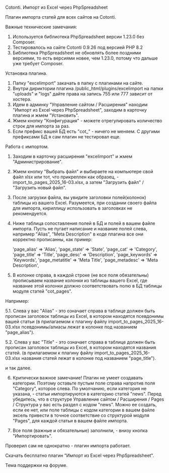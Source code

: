 Cotonti. Импорт из Excel через PhpSpreadsheet

Плагин импорта статей для всех сайтов на Cotonti.

Важные технические замечания:

1. Используется библиотека PhpSpreadsheet версии 1.23.0 без Composer. 
2. Тестировалось на сайте Cotonti 0.9.26 под версией PHP 8.2
3. Библиотека PhpSpreadsheet не обновлять более поздними версиями, то есть версиями новее, чем 1.23.0, потому что дальше уже требует Composer. 


Установка плагина.

1. Папку "excelimport" закачать в папку с плагинами на сайте.
2. Внутри дириктории плагина /public_html/plugins/excelimport на папки "uploads" и "logs" дайте права на запись 755 или 777 зависит от хостера.
3. Идем в админку "Управление сайтом / Расширения" находим "Импорт из Excel через PhpSpreadsheet", заходим в карточку плагина и жмем "Установить".
4. Жмем кнопку "Конфигурация" - можете отрегулировать количество строк для импорта за раз. 
5. Если префикс вашей БД есть "cot_" - ничего не меняем. С другими префиксами БД я сам плагин не тестировал еще.

Работа с импортом.

1. Заходим в карточку расширения "excelimport" и жмем "Администрирование".

2. Жмем кнопку "Выбрать файл" и выбираете на компьютере свой файл xlsx или тот, что прикреплен как образец, - import_to_pages_2025_16-03.xlsx, а затем  "Загрузить файл" / "Загрузить новый файл". 

3. После загрузки файла, вы увидите заголовки полей(колонок) таблицы из вашего Excel. Разумеется, при создании своего файла для импорта, кириллицу использовать в заголовках не рекомендуется.

4. Ниже таблица сопоставления полей в БД и полей в вашем файле импорта. 
	Пусть не пугает написание и название полей слева, например "Alias", "Meta Description" в коде плагина все они корректно прописанны, как пример:

    'page_alias' => 'Alias',
    'page_state' => 'State',
    'page_cat' => 'Category',
    'page_title' => 'Title',
    'page_desc' => 'Description',
    'page_keywords' => 'Keywords',
    'page_metatitle' => 'Meta Title',
    'page_metadesc' => 'Meta Description',
	
5. В колонке справа, в каждой строке (не все поля обязательны) прописываем название колонки из таблицы вашего Excel, где название этой колонки должно соответствовать полю в БД таблицы модуля статей "cot_pages".

Например:

5.1. Слева у вас "Alias" - это означает справа в таблице должен быть прописан заголовок таблицы из Excel, в котором находятся псевдонимы вашей статьи (в прилагаемом к плагину файлу import_to_pages_2025_16-03.xlsx псевдонимы/алиасы лежат в колонке под названием "page_alias").

5.2. Слева у вас "Title" - это означает справа в таблице должен быть прописан заголовок таблицы из Excel, в котором находятся названия статей. (в прилагаемом к плагину файлу import_to_pages_2025_16-03.xlsx названия статей лежат в колонке под названием "page_title").

и так далее. 

6. Критически важное замечание!
Плагин не умеет создавать категории. Поэтому оставьте пустым поле справа напротив поля "Category", которое слева.
По умолчанию, если категория не указана, - статьи импортируются в категорию статей "news".
Перед убедитесь, что в структуре Управление сайтом / Расширения / Pages / Структура у вас есть раздел с кодом "news".
Можно ее создать, если ее нет, или поле таблицы с кодом категории в вашем файле эксель привести в точное соответствие со структурой модуля "Pages", для каждой статьи в вашем файле импорта.

7. Все поля (важные и обязательные) заполнили, - внизу кнопка "Импортировать".

Проверил сам не однократно - плагин импорта работает.

Скачать бесплатно плагин "Импорт из Excel через PhpSpreadsheet".

Тема поддержки на форуме. 


